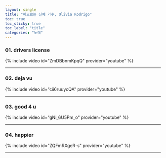 ```yaml
---
layout: single
title: "떠오르는 신예 가수, Olivia Rodrigo"
toc: true
toc_sticky: true
toc_label: "title"
categories: "노래"
---
```


### 01. drivers license
{% include video id="ZmDBbnmKpqQ" provider="youtube" %}

---

### 02. deja vu
{% include video id="cii6ruuycQA" provider="youtube" %}

---

### 03. good 4 u
{% include video id="gNi_6U5Pm_o" provider="youtube" %}

---

### 04. happier
{% include video id="ZQFmRXgeR-s" provider="youtube" %}

---
